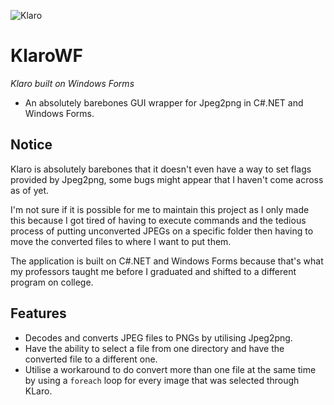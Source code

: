 ![Klaro](https://github.com/user-attachments/assets/07d84004-135f-4153-a5fa-ed60c17fcad9)

# KlaroWF
*Klaro built on Windows Forms*
- An absolutely barebones GUI wrapper for Jpeg2png in C#.NET and Windows Forms.

## Notice
Klaro is absolutely barebones that it doesn't even have a way to set flags provided by Jpeg2png, some bugs
might appear that I haven't come across as of yet.

I'm not sure if it is possible for me to maintain this project as I only made this because I got tired of having to
execute commands and the tedious process of putting unconverted JPEGs on a specific folder then having to move the converted
files to where I want to put them.

The application is built on C#.NET and Windows Forms because that's what my professors taught me before I
graduated and shifted to a different program on college.

## Features
- Decodes and converts JPEG files to PNGs by utilising Jpeg2png.
- Have the ability to select a file from one directory and have the converted file to a different one.
- Utilise a workaround to do convert more than one file at the same time by using a `foreach` loop for every image that was selected through KLaro.

 

